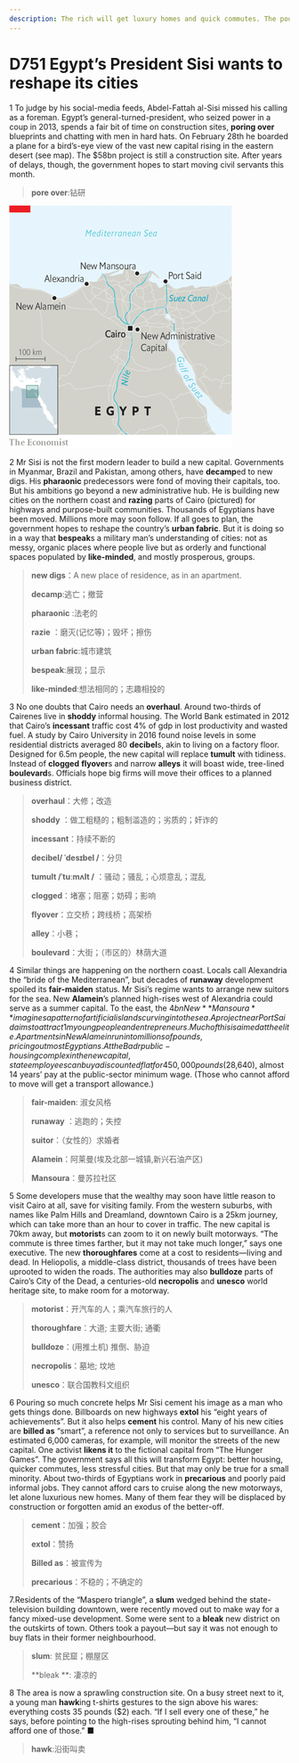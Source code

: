 ```yaml
---
description: The rich will get luxury homes and quick commutes. The poor fear displacement
---
```


# D751 Egypt’s President Sisi wants to reshape its cities
1 To judge by his social-media feeds, Abdel-Fattah al-Sisi missed his calling as a foreman. Egypt’s general-turned-president, who seized power in a coup in 2013, spends a fair bit of time on construction sites, **poring over** blueprints and chatting with men in hard hats. On February 28th he boarded a plane for a bird’s-eye view of the vast new capital rising in the eastern desert (see map). The $58bn project is still a construction site. After years of delays, though, the government hopes to start moving civil servants this month.

> **pore over**:钻研
>

![](./img/boxcnaJpBqmxm5qc5eLvJUAmxsc.png)

2 Mr Sisi is not the first modern leader to build a new capital. Governments in Myanmar, Brazil and Pakistan, among others, have **decamp**ed to new digs. His **pharaonic** predecessors were fond of moving their capitals, too. But his ambitions go beyond a new administrative hub. He is building new cities on the northern coast and **razing** parts of Cairo (pictured) for highways and purpose-built communities. Thousands of Egyptians have been moved. Millions more may soon follow.
If all goes to plan, the government hopes to reshape the country’s **urban fabric**. But it is doing so in a way that **bespeak**s a military man’s understanding of cities: not as messy, organic places where people live but as orderly and functional spaces populated by **like-minded**, and mostly prosperous, groups.

> **new digs**：A new place of residence, as in an apartment.
>
> **decamp**:逃亡；撤营
>
> **pharaonic** :法老的
>
> **razie** ：磨灭(记忆等)；毁坏；擦伤
>
> **urban fabric**:城市建筑
>
> **bespeak**:展现；显示
>
> **like-minded**:想法相同的；志趣相投的
>

3 No one doubts that Cairo needs an **overhaul**. Around two-thirds of Cairenes live in **shoddy** informal housing. The World Bank estimated in 2012 that Cairo’s **incessant** traffic cost 4% of gdp in lost productivity and wasted fuel. A study by Cairo University in 2016 found noise levels in some residential districts averaged 80 **decibel**s, akin to living on a factory floor.
Designed for 6.5m people, the new capital will replace **tumult** with tidiness. Instead of **clogged** **flyover**s and narrow **alleys** it will boast wide, tree-lined **boulevard**s. Officials hope big firms will move their offices to a planned business district.

> **overhaul**：大修；改造
>
> **shoddy** ：做工粗糙的；粗制滥造的；劣质的；奸诈的
>
> **incessant**：持续不断的
>
> **decibel/ ˈdesɪbel /**：分贝
>
> **tumult /ˈtuːmʌlt /** ：骚动；骚乱；心烦意乱；混乱
>
> **clogged**：堵塞；阻塞；妨碍；影响
>
> **flyover**：立交桥；跨线桥；高架桥
>
> **alley**：小巷；
>
> **boulevard**：大街；（市区的）林荫大道
>

4 Similar things are happening on the northern coast. Locals call Alexandria the “bride of the Mediterranean”, but decades of **runaway** development spoiled its **fair-maiden** status. Mr Sisi’s regime wants to arrange new suitors for the sea. New **Alamein**’s planned high-rises west of Alexandria could serve as a summer capital. To the east, the $4bn New **Mansoura** imagines a pattern of artificial islands curving into the sea. A project near Port Said aims to attract 1m young people and entrepreneurs. Much of this is aimed at the elite. Apartments in New Alamein run into millions of pounds, pricing out most Egyptians. At the Badr public-housing complex in the new capital, state employees can buy a discounted flat for 450,000 pounds ($28,640), almost 14 years’ pay at the public-sector minimum wage. (Those who cannot afford to move will get a transport allowance.)

> **fair-maiden**: 淑女风格
>
> **runaway** ：逃跑的；失控
>
> **suitor**：（女性的）求婚者
>
> **Alamein**：阿莱曼(埃及北部一城镇,新兴石油产区)
>
> **Mansoura**：曼苏拉社区
>

5 Some developers muse that the wealthy may soon have little reason to visit Cairo at all, save for visiting family. From the western suburbs, with names like Palm Hills and Dreamland, downtown Cairo is a 25km journey, which can take more than an hour to cover in traffic. The new capital is 70km away, but **motorist**s can zoom to it on newly built motorways. “The commute is three times farther, but it may not take much longer,” says one executive. The new **thoroughfares** come at a cost to residents—living and dead. In Heliopolis, a middle-class district, thousands of trees have been uprooted to widen the roads. The authorities may also **bulldoze** parts of Cairo’s City of the Dead, a centuries-old **necropolis** and **unesco** world heritage site, to make room for a motorway.

> **motorist**：开汽车的人；乘汽车旅行的人
>
> **thoroughfare**：大道; 主要大街; 通衢
>
> **bulldoze**：(用推土机) 推倒、胁迫
>
> **necropolis**：墓地; 坟地
>
> **unesco**：联合国教科文组织
>

6 Pouring so much concrete helps Mr Sisi cement his image as a man who gets things done. Billboards on new highways **extol** his “eight years of achievements”. But it also helps **cement** his control. Many of his new cities are **billed as** “smart”, a reference not only to services but to surveillance. An estimated 6,000 cameras, for example, will monitor the streets of the new capital. One activist **likens it** to the fictional capital from “The Hunger Games”.
The government says all this will transform Egypt: better housing, quicker commutes, less stressful cities. But that may only be true for a small minority. About two-thirds of Egyptians work in **precarious** and poorly paid informal jobs. They cannot afford cars to cruise along the new motorways, let alone luxurious new homes. Many of them fear they will be displaced by construction or forgotten amid an exodus of the better-off.

> **cement**：加强；胶合
>
> **extol**：赞扬
>
> **Billed as**：被宣传为
>
> **precarious**：不稳的；不确定的
>

7.Residents of the “Maspero triangle”, a **slum** wedged behind the state-television building downtown, were recently moved out to make way for a fancy mixed-use development. Some were sent to a **bleak** new district on the outskirts of town. Others took a payout—but say it was not enough to buy flats in their former neighbourhood.

> **slum**: 贫民窟；棚屋区
>
> **bleak **: 凄凉的
>

8 The area is now a sprawling construction site. On a busy street next to it, a young man **hawk**ing t-shirts gestures to the sign above his wares: everything costs 35 pounds ($2) each. “If I sell every one of these,” he says, before pointing to the high-rises sprouting behind him, “I cannot afford one of those.” ■

> **hawk**:沿街叫卖
>

